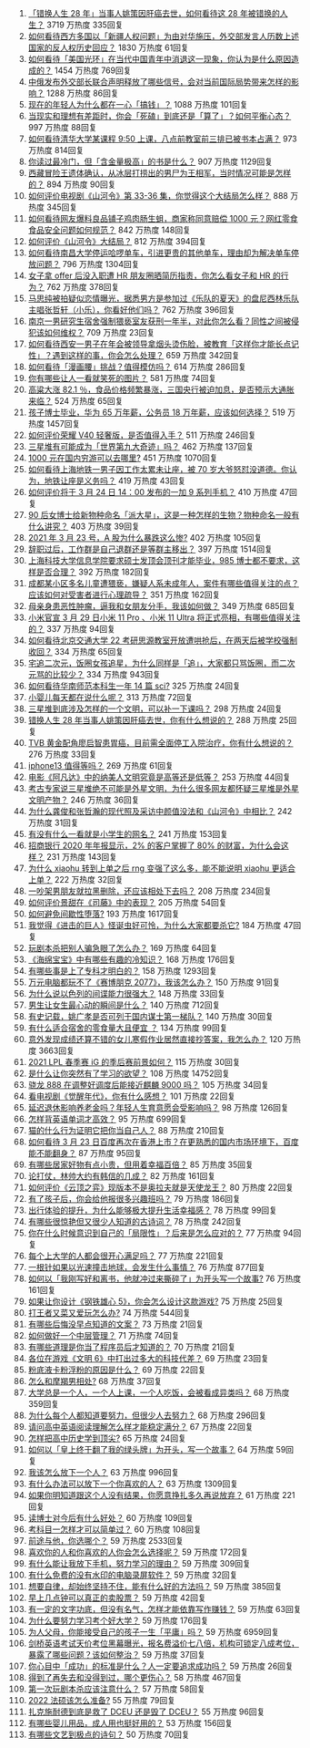 1. [「错换人生 28 年」当事人姚策因肝癌去世，如何看待这 28 年被错换的人生？](https://www.zhihu.com/question/450843427) 3719 万热度 335回复
1. [如何看待西方多国以「新疆人权问题」为由对华施压，外交部发言人历数上述国家的反人权历史回应？](https://www.zhihu.com/question/450861330) 1830 万热度 61回复
1. [如何看待「美国光环」在当代中国青年中消退这一现象，你认为是什么原因造成的？](https://www.zhihu.com/question/450687776) 1454 万热度 769回复
1. [中俄发布外交部长联合声明释放了哪些信号，会对当前国际局势带来怎样的影响？](https://www.zhihu.com/question/450837070) 1288 万热度 86回复
1. [现在的年轻人为什么都在一心「搞钱」？](https://www.zhihu.com/question/450839670) 1088 万热度 101回复
1. [当现实和理想有差距时，你会「死磕」到底还是「算了」？如何平衡心态？](https://www.zhihu.com/question/450641774) 997 万热度 88回复
1. [如何看待清华大学某课程 9:50 上课，八点前教室前三排已被书本占满？](https://www.zhihu.com/question/450613602) 973 万热度 814回复
1. [你读过最冷门，但「含金量极高」的书是什么？](https://www.zhihu.com/question/438708854) 907 万热度 1129回复
1. [西藏冒险王遗体确认，从冰层打捞出的男尸为王相军，当时情况可能是怎样的？](https://www.zhihu.com/question/450788214) 894 万热度 90回复
1. [如何评价电视剧《山河令》第 33-36 集，你觉得这个大结局怎么样？](https://www.zhihu.com/question/450874392) 888 万热度 345回复
1. [如何看待网友爆料良品铺子鸡肉肠生蛆，商家称同意赔偿 1000 元？网红零食食品安全问题如何规范？](https://www.zhihu.com/question/450670795) 842 万热度 148回复
1. [如何评价《山河令》大结局？](https://www.zhihu.com/question/450871681) 812 万热度 394回复
1. [如何看待南昌大学停运哈啰单车，引进更贵的其他单车，理由却为解决单车停放问题？](https://www.zhihu.com/question/449876845) 796 万热度 1304回复
1. [女子拿 offer 后没入职遭 HR 朋友圈晒简历指责，你怎么看女子和 HR 的行为？](https://www.zhihu.com/question/450681573) 762 万热度 378回复
1. [马思纯被拍疑似恋情曝光，据悉男方是参加过《乐队的夏天》的盘尼西林乐队主唱张哲轩（小乐），你看好他们吗？](https://www.zhihu.com/question/450806865) 762 万热度 396回复
1. [南京一男研究生宿舍强制猥亵室友获刑一年半，对此你怎么看？同性之间被侵犯该如何维权？](https://www.zhihu.com/question/450711483) 709 万热度 23回复
1. [如何看待西安一男子在年会被领导拿烟头烫伤脸，被教育「这样你才能长点记性」？遇到这样的事，你会怎么处理？](https://www.zhihu.com/question/450623455) 659 万热度 342回复
1. [如何看待「漫画腰」挑战？值得模仿吗？](https://www.zhihu.com/question/450547250) 614 万热度 286回复
1. [你有哪些让人一看就笑死的图片？](https://www.zhihu.com/question/449542337) 581 万热度 74回复
1. [高粱大涨 82.1 ％，食品价格频繁暴涨，三国央行被迫加息，是否预示大通胀来临？](https://www.zhihu.com/question/450647359) 524 万热度 65回复
1. [孩子博士毕业，华为 65 万年薪，公务员 18 万年薪，应该如何选择？](https://www.zhihu.com/question/444289082) 519 万热度 1457回复
1. [如何评价荣耀 V40 轻奢版，是否值得入手？](https://www.zhihu.com/question/450596618) 511 万热度 246回复
1. [三星堆有可能成为「世界第九大奇迹」吗？](https://www.zhihu.com/question/450564126) 462 万热度 137回复
1. [1000 元在国内穷游可以去哪里?](https://www.zhihu.com/question/32207493) 451 万热度 1070回复
1. [如何看待上海地铁一男子因工作太累未让座，被 70 岁大爷怒怼没道德。你认为，地铁让座是义务吗？](https://www.zhihu.com/question/450854258) 419 万热度 43回复
1. [如何评价将于 3 月 24 日 14：00 发布的一加 9 系列手机？](https://www.zhihu.com/question/450538947) 410 万热度 47回复
1. [90 后女博士给新物种命名「派大星」，这是一种怎样的生物？物种命名一般有什么讲究？](https://www.zhihu.com/question/450637881) 403 万热度 39回复
1. [2021 年 3 月 23 号，A 股为什么暴跌这么惨?](https://www.zhihu.com/question/450823471) 402 万热度 105回复
1. [辞职过后，工作群是自己退群还是等群主移出？](https://www.zhihu.com/question/404327844) 397 万热度 1514回复
1. [上海科技大学信息学院要求硕士发顶会顶刊才能毕业，985 博士都不要求，这样是否合理？](https://www.zhihu.com/question/450611404) 392 万热度 182回复
1. [成都某小区多名儿童遭猥亵，嫌疑人系未成年人，案件有哪些值得关注的点？应该如何对受害者进行心理疏导？](https://www.zhihu.com/question/450678200) 351 万热度 162回复
1. [母亲身患恶性肿瘤，逼我和女朋友分手，我该如何做？](https://www.zhihu.com/question/448176568) 349 万热度 685回复
1. [小米官宣 3 月 29 日小米 11 Pro 、小米 11 Ultra 将正式亮相，有哪些值得关注的？](https://www.zhihu.com/question/450806418) 337 万热度 94回复
1. [如何看待北京交通大学 22 考研思源教室开放遭哄抢后，在两天后被学校强制收回？](https://www.zhihu.com/question/450791071) 334 万热度 65回复
1. [宅追二次元，饭圈女孩追星，为什么同样是「追」，大家都只骂饭圈，而二次元骂的比较少？](https://www.zhihu.com/question/434446919) 334 万热度 943回复
1. [如何看待华南师范本科生一年 14 篇 sci?](https://www.zhihu.com/question/450566025) 325 万热度 24回复
1. [小婴儿每天都在说什么呢？](https://www.zhihu.com/question/400506123) 313 万热度 72回复
1. [三星堆到底涉及怎样的一个文明，可以补一下课吗？](https://www.zhihu.com/question/450397900) 298 万热度 24回复
1. [错换人生 28 年当事人姚策因肝癌去世，你有什么想说的？](https://www.zhihu.com/question/450841310) 288 万热度 25回复
1. [TVB 黄金配角廖启智患胃癌，目前需全面停工入院治疗，你有什么想说的？](https://www.zhihu.com/question/450793162) 276 万热度 33回复
1. [iphone13 值得等吗？](https://www.zhihu.com/question/445568012) 269 万热度 61回复
1. [电影《阿凡达》中的纳美人文明究竟是高等还是低等？](https://www.zhihu.com/question/26947345) 253 万热度 44回复
1. [考古专家说三星堆绝不可能是外星文明，为什么很多网友都怀疑三星堆是外星文明产物？](https://www.zhihu.com/question/450791660) 246 万热度 36回复
1. [为什么龚俊和张哲瀚的现代照及采访中颜值没法和《山河令》中相比？](https://www.zhihu.com/question/450590641) 242 万热度 31回复
1. [有没有什么一看就是小学生的网名？](https://www.zhihu.com/question/447396757) 241 万热度 153回复
1. [招商银行 2020 年年报显示，2% 的客户掌握了 80% 的财富，为什么会这样？](https://www.zhihu.com/question/450410880) 231 万热度 143回复
1. [为什么 xiaohu 转到上单之后 rng 变强了这么多，能不能说明 xiaohu 更适合上单？](https://www.zhihu.com/question/450704437) 222 万热度 32回复
1. [一吵架男朋友就拉黑删除，还应该相处下去吗？](https://www.zhihu.com/question/450162735) 208 万热度 234回复
1. [如何评价景甜在《司藤》中的表现？](https://www.zhihu.com/question/448203529) 205 万热度 54回复
1. [如何避免间歇性堕落?](https://www.zhihu.com/question/388686475) 193 万热度 1617回复
1. [我觉得《进击的巨人》怪诞虫好可怜，为什么大家都要杀它?](https://www.zhihu.com/question/450540617) 184 万热度 47回复
1. [玩剧本杀把别人骗急眼了怎么办？](https://www.zhihu.com/question/403823125) 169 万热度 64回复
1. [《海绵宝宝》中有哪些有趣的冷知识？](https://www.zhihu.com/question/26441739) 168 万热度 176回复
1. [有哪些事是上了专科才明白的？](https://www.zhihu.com/question/322703564) 158 万热度 1293回复
1. [万元电脑都玩不了《赛博朋克 2077》，我该怎么办？](https://www.zhihu.com/question/450117423) 150 万热度 91回复
1. [为什么说以色列的间谍能力很强大？](https://www.zhihu.com/question/449016871) 148 万热度 33回复
1. [男生让女生最心动的瞬间是什么？](https://www.zhihu.com/question/308303577) 140 万热度 712回复
1. [有史记载，姚广孝是否可列于国内谋士第一梯队？](https://www.zhihu.com/question/445248461) 140 万热度 30回复
1. [有什么适合宿舍的零食量大且便宜 ？](https://www.zhihu.com/question/391331716) 134 万热度 99回复
1. [意外发现成绩还算不错的女儿寒假作业居然直接抄答案，我怎么办？](https://www.zhihu.com/question/444223188) 120 万热度 3663回复
1. [2021 LPL 春季赛 iG 的季后赛前景如何？](https://www.zhihu.com/question/449481322) 115 万热度 30回复
1. [是什么让你突然有了学习的欲望？](https://www.zhihu.com/question/369033564) 108 万热度 14752回复
1. [骁龙 888 在调整好调度后能接近麒麟 9000 吗？](https://www.zhihu.com/question/450206813) 105 万热度 34回复
1. [看电视剧《觉醒年代》，你有什么感想？](https://www.zhihu.com/question/450120675) 101 万热度 22回复
1. [延迟退休影响养老金吗？年轻人生育意愿会受影响吗？](https://www.zhihu.com/question/450689582) 98 万热度 126回复
1. [怎样背英语单词才高效？](https://www.zhihu.com/question/19580414) 95 万热度 699回复
1. [猫的什么行为证明它把你当自己人？](https://www.zhihu.com/question/421347011) 88 万热度 210回复
1. [如何看待 3 月 23 日百度再次在香港上市？在更熟悉的国内市场环境下，百度能不能翻身？](https://www.zhihu.com/question/450808749) 87 万热度 95回复
1. [有哪些居家好物有点小贵，但用着幸福百倍？](https://www.zhihu.com/question/448409513) 85 万热度 35回复
1. [论打仗，林帅大约有韩信的几成？](https://www.zhihu.com/question/335015579) 82 万热度 161回复
1. [如何评价《云顶之弈》现版本不是奥拉夫就是天使龙王？](https://www.zhihu.com/question/448520937) 80 万热度 22回复
1. [有了孩子后，你会给他报很多兴趣班吗？](https://www.zhihu.com/question/449758439) 79 万热度 186回复
1. [出行体验的提升，为什么能够极大提升生活幸福感？](https://www.zhihu.com/question/450792225) 78 万热度 99回复
1. [有哪些很惊艳但又很少人知道的古诗词？](https://www.zhihu.com/question/421723387) 78 万热度 242回复
1. [你在什么时候意识到自己的「局限性」？后来是怎么应对的？](https://www.zhihu.com/question/449660946) 77 万热度 94回复
1. [每个上大学的人都会很开心满足吗？](https://www.zhihu.com/question/448563688) 77 万热度 221回复
1. [一根针如果以光速撞击地球，会发生什么事情？](https://www.zhihu.com/question/445280012) 76 万热度 877回复
1. [如何以「我刚写好和离书，他就冲过来撕碎了」为开头写一个故事?](https://www.zhihu.com/question/444620739) 76 万热度 161回复
1. [如果让你设计《钢铁雄心 5》，你会怎么设计这款游戏?](https://www.zhihu.com/question/398591539) 75 万热度 25回复
1. [打王者又菜又爱玩怎么办?](https://www.zhihu.com/question/441743757) 74 万热度 544回复
1. [有哪些后悔没早点知道的文案？](https://www.zhihu.com/question/447084918) 73 万热度 21回复
1. [如何做好一个中层管理？](https://www.zhihu.com/question/23159042) 71 万热度 74回复
1. [有哪些道理是你当了程序员后才知道的？](https://www.zhihu.com/question/449385237) 70 万热度 21回复
1. [各位在游戏《文明 6》中打出过多大的科技代差？](https://www.zhihu.com/question/449791374) 69 万热度 23回复
1. [粉底液卡粉浮粉的原因是什么？](https://www.zhihu.com/question/336305128) 69 万热度 22回复
1. [怎么和摩羯男相处?](https://www.zhihu.com/question/445057171) 68 万热度 37回复
1. [大学总是一个人，一个人上课，一个人吃饭，会被看成异类吗？](https://www.zhihu.com/question/449341021) 68 万热度 359回复
1. [为什么每个人都知道要努力，但很少人去努力？](https://www.zhihu.com/question/449280677) 68 万热度 296回复
1. [请问高中英语阅读理解怎么样才能稳定满分？](https://www.zhihu.com/question/309325332) 67 万热度 22回复
1. [怎样把高中历史学到顶尖?](https://www.zhihu.com/question/446614383) 65 万热度 24回复
1. [如何以「皇上终于翻了我的绿头牌」为开头，写一个故事？](https://www.zhihu.com/question/444251691) 64 万热度 59回复
1. [我该怎么放下一个人？](https://www.zhihu.com/question/447954221) 63 万热度 996回复
1. [有什么办法可以放下一个你喜欢的人？](https://www.zhihu.com/question/423049471) 63 万热度 1309回复
1. [如果你明知道跟这个人没有结果，你愿意挣扎多久再说放弃？](https://www.zhihu.com/question/450169145) 61 万热度 221回复
1. [读博士对今后有什么好处？](https://www.zhihu.com/question/418357233) 60 万热度 109回复
1. [考科目一怎样才可以简单过？](https://www.zhihu.com/question/295927949) 60 万热度 108回复
1. [前途与他，你选哪个？](https://www.zhihu.com/question/441190417) 59 万热度 2533回复
1. [喜欢你的人和你喜欢的人你会怎么选择呢？](https://www.zhihu.com/question/450141398) 59 万热度 172回复
1. [有什么能让我放下手机，努力学习的理由？](https://www.zhihu.com/question/447824715) 59 万热度 309回复
1. [有什么免费的没有水印的电脑录屏软件？](https://www.zhihu.com/question/307936949) 59 万热度 32回复
1. [想要自律，却始终坚持不住，能有什么好的方法吗？](https://www.zhihu.com/question/448855644) 59 万热度 385回复
1. [早上几点钟可以真正的卖股票？](https://www.zhihu.com/question/448205360) 59 万热度 42回复
1. [有一定的文字功底，但没有名气，怎样才能依靠写作赚钱？](https://www.zhihu.com/question/444472655) 59 万热度 63回复
1. [为什么要努力学习考个好大学？](https://www.zhihu.com/question/450285381) 59 万热度 176回复
1. [为人父母，你能接受自己的孩子一生「平庸」吗？](https://www.zhihu.com/question/359250781) 59 万热度 6959回复
1. [剑桥英语考试天价考位黑幕曝光，报名费溢价七八倍，机构可锁定八成考位，暴露了哪些问题？该如何整治？](https://www.zhihu.com/question/450788628) 59 万热度 37回复
1. [你心目中「成功」的标准是什么？人一定要追求成功吗？](https://www.zhihu.com/question/449660940) 59 万热度 26回复
1. [得到了再失去和没得到过，哪个更伤心？](https://www.zhihu.com/question/442819329) 58 万热度 467回复
1. [第一次玩剧本杀应该注意什么？](https://www.zhihu.com/question/392135348) 57 万热度 58回复
1. [2022 法硕该怎么准备?](https://www.zhihu.com/question/426080698) 55 万热度 79回复
1. [扎克施耐德到底是救了 DCEU 还是毁了 DCEU？](https://www.zhihu.com/question/267406250) 55 万热度 96回复
1. [有哪些婴儿用品，成人用也挺好用的？](https://www.zhihu.com/question/349647239) 53 万热度 156回复
1. [有哪些文艺到极点的诗句？](https://www.zhihu.com/question/412884604) 50 万热度 70回复